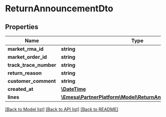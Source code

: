 # ReturnAnnouncementDto

## Properties
Name | Type | Description | Notes
------------ | ------------- | ------------- | -------------
**market_rma_id** | **string** |  | [optional] 
**market_order_id** | **string** |  | [optional] 
**track_trace_number** | **string** |  | [optional] 
**return_reason** | **string** |  | [optional] 
**customer_comment** | **string** |  | [optional] 
**created_at** | [**\DateTime**](\DateTime.md) |  | 
**lines** | [**\Emesa\PartnerPlatform\Model\ReturnAnnouncementLineDto[]**](ReturnAnnouncementLineDto.md) |  | 

[[Back to Model list]](../../README.md#documentation-for-models) [[Back to API list]](../../README.md#documentation-for-api-endpoints) [[Back to README]](../../README.md)

